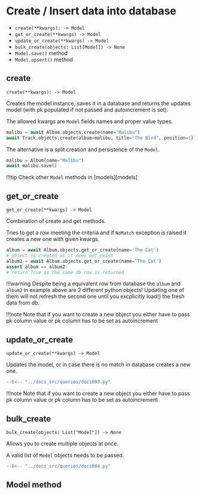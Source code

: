 # Create / Insert data into database

* `create(**kwargs): -> Model`
* `get_or_create(**kwargs) -> Model`
* `update_or_create(**kwargs) -> Model`
* `bulk_create(objects: List[Model]) -> None`
* `Model.save()` method
* `Model.upsert()` method

## create

`create(**kwargs): -> Model`

Creates the model instance, saves it in a database and returns the updates model
(with pk populated if not passed and autoincrement is set).

The allowed kwargs are `Model` fields names and proper value types.

```python
malibu = await Album.objects.create(name="Malibu")
await Track.objects.create(album=malibu, title="The Bird", position=1)
```

The alternative is a split creation and persistence of the `Model`.

```python
malibu = Album(name="Malibu")
await malibu.save()
```

!!!tip Check other `Model` methods in [models][models]

## get_or_create

`get_or_create(**kwargs) -> Model`

Combination of create and get methods.

Tries to get a row meeting the criteria and if `NoMatch` exception is raised it creates
a new one with given kwargs.

```python
album = await Album.objects.get_or_create(name='The Cat')
# object is created as it does not exist
album2 = await Album.objects.get_or_create(name='The Cat')
assert album == album2
# return True as the same db row is returned
```

!!!warning Despite being a equivalent row from database the `album` and `album2` in
example above are 2 different python objects!
Updating one of them will not refresh the second one until you excplicitly load() the
fresh data from db.

!!!note Note that if you want to create a new object you either have to pass pk column
value or pk column has to be set as autoincrement

## update_or_create

`update_or_create(**kwargs) -> Model`

Updates the model, or in case there is no match in database creates a new one.

```Python hl_lines="26-32"
--8<-- "../docs_src/queries/docs003.py"
```

!!!note Note that if you want to create a new object you either have to pass pk column
value or pk column has to be set as autoincrement

## bulk_create

`bulk_create(objects: List["Model"]) -> None`

Allows you to create multiple objects at once.

A valid list of `Model` objects needs to be passed.

```python hl_lines="21-27"
--8<-- "../docs_src/queries/docs004.py"
```

## Model method